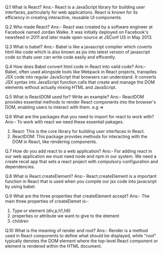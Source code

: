 Q.1 What is React?
Ans:- React is a JavaScript library for building user interfaces, particularly for web applications.
React is known for its efficiency in creating interactive, reusable UI components.

Q.2 Who made React?
Ans:- React was created by a software engineer at Facebook named Jordan Walke. It was initially     deployed on Facebook's newsfeed in 2011 and later made open-source at JSConf US in May 2013. 

Q.3 What is babel?
Ans:- Babel is like a javascript complier which coverts html like code which is also known as jsx into latest version of javascript code so thats user can write code easily and efficently.

Q.4 How does Babel convert html code in React into valid code?
Ans:- Babel, often used alongside tools like Webpack in React projects, transpiles JSX code into regular JavaScript that browsers can understand. It converts JSX syntax into JavaScript function calls that create and manage the DOM elements without actually mixing HTML and JavaScript.

Q.5 What is ReactDOM used for? Write an example?
Ans:- ReactDOM provides essential methods to render React components into the browser's DOM, enabling users to interact with them.
e.g => 
    <script>

    let element = React.createElement("p",{
        className :"quote",
        children : "I love coding!"
    })
    console.log(element)
    const reactRoot = ReactDOM.createRoot(document.getElementById("root"))
    reactRoot.render(element)
  </script>

Q.6 What are the packages that you need to import for react to work with?
Ans:- To work with react we need these essentail pakages.
1. React: This is the core library for building user interfaces in React.
2. ReactDOM: This package provides methods for interacting with the DOM in React, like rendering components.

Q.7 How do you add react to a web application?
Ans:- For adding react in our web application we must need node and npm in our system. We need a create recat app that sets a react project with compulsory configuration and dependencies.

Q.8 What is React.createElement?
Ans:- React.createElement is a important function in React that is used when you compile our jsx code into javacsript by using babel.

Q.9 What are the three properties that createElement accept?
Ans:- The main three properties of createElemet is:- 
1. Type or element (div,p,h1,h6)
2. properties or attribute we want to give to the element
3. children 

Q.10 What is the meaning of render and root?
Ans:- Render is a method used in React components to define what should be displayed, while "root" typically denotes the DOM element where the top-level React component or element is rendered within the HTML document.